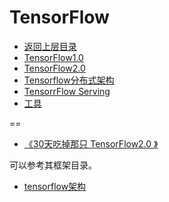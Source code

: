 # TensorFlow


* [返回上层目录](../machine-learning-training-framework.md)
* [TensorFlow1.0](tensorflow1.0/TensorFlow1.0.md)
* [TensorFlow2.0](TensorFlow2.0/TensorFlow2.0.md)
* [Tensorflow分布式架构](tensorflow-distributed-architecture/tensorflow-distributed-architecture.md)
* [TensorrFlow Serving](tf_serving.md)
* [工具](tools/tools.md)



==

* [《30天吃掉那只 TensorFlow2.0 》](https://github.com/lyhue1991/eat_tensorflow2_in_30_days)

可以参考其框架目录。

* [tensorflow架构](https://blog.csdn.net/stdcoutzyx/article/details/51645396)



